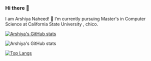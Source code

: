 ### Hi there 👋

I am Arshiya Naheed!
🔭 I’m currently pursuing Master's in Computer Science at California State University , chico.

[![Arshiya's GitHub stats](https://github-readme-stats.vercel.app/api?username=arshiya19)](https://github.com/arshiya19/github-readme-stats)

![Arshiya's GitHub stats](https://github-readme-stats.vercel.app/api?username=arshiya19&show=reviews,discussions_started,discussions_answered,prs_merged,prs_merged_percentage)

[![Top Langs](https://github-readme-stats.vercel.app/api/top-langs/?username=arshiya19&layout=pie)](https://github.com/arshiya19/github-readme-stats)

<!--
**arshiya19/arshiya19** is a ✨ _special_ ✨ repository because its `README.md` (this file) appears on your GitHub profile.

Here are some ideas to get you started:

- 🔭 I’m currently working on ...
- 🌱 I’m currently learning ...
- 👯 I’m looking to collaborate on ...
- 🤔 I’m looking for help with ...
- 💬 Ask me about ...
- 📫 How to reach me: ...
- 😄 Pronouns: ...
- ⚡ Fun fact: ...
-->


